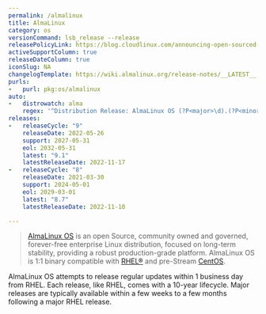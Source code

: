 ```yaml
---
permalink: /almalinux
title: AlmaLinux
category: os
versionCommand: lsb_release --release
releasePolicyLink: https://blog.cloudlinux.com/announcing-open-sourced-community-driven-rhel-fork-by-cloudlinux
activeSupportColumn: true
releaseDateColumn: true
iconSlug: NA
changelogTemplate: https://wiki.almalinux.org/release-notes/__LATEST__.html
purls:
-   purl: pkg:os/almalinux
auto:
-   distrowatch: alma
    regex: '^Distribution Release: AlmaLinux OS (?P<major>\d).(?P<minor>\d)$'
releases:
-   releaseCycle: "9"
    releaseDate: 2022-05-26
    support: 2027-05-31
    eol: 2032-05-31
    latest: "9.1"
    latestReleaseDate: 2022-11-17
-   releaseCycle: "8"
    releaseDate: 2021-03-30
    support: 2024-05-01
    eol: 2029-03-01
    latest: "8.7"
    latestReleaseDate: 2022-11-10

---
```


> [AlmaLinux OS](https://almalinux.org/) is an open Source, community owned and governed, forever-free enterprise Linux distribution, focused on long-term stability, providing a robust production-grade platform. AlmaLinux OS is 1:1 binary compatible with [RHEL®](https://www.redhat.com/en/technologies/linux-platforms/enterprise-linux) and pre-Stream [CentOS](https://centos.org/).

AlmaLinux OS attempts to release regular updates within 1 business day from RHEL.  Each release, like RHEL, comes with a 10-year lifecycle.  Major releases are typically available within a few weeks to a few months following a major RHEL release.

